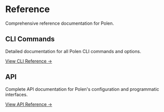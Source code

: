 # Reference

Comprehensive reference documentation for Polen.

## CLI Commands

Detailed documentation for all Polen CLI commands and options.

[View CLI Reference →](./cli)

## API

Complete API documentation for Polen's configuration and programmatic interfaces.

[View API Reference →](./api)